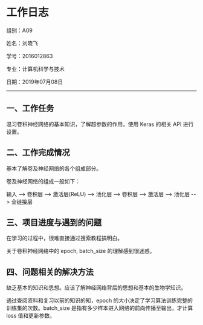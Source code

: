 # 工作日志

组别：A09

姓名：刘晓飞

学号：2016012863

专业：计算机科学与技术

日期：2019年07月08日

---

## 一、工作任务

温习卷积神经网络的基本知识，了解超参数的作用，使用 Keras 的相关 API 进行设置。

## 二、工作完成情况

基本了解卷及神经网络的各个组成部分。

卷及神经网络的组成一般如下：

输入 --> 卷积层 --> 激活层(ReLU) --> 池化层 --> 卷积层 --> 激活层 --> 池化层 --> 全链接层

## 三、项目进度与遇到的问题

在学习的过程中，很难直接通过搜索教程搞明白。

关于卷积神经网络中的 epoch, batch_size 的理解感到很迷惑。

## 四、问题相关的解决方法

缺乏基本的知识和思想。应该了解神经网络背后的思想和基本的生物学知识。

通过查阅资料和复习以前的知识的知，epoch 的大小决定了学习算法训练完整的训练集的次数。batch_size 是指有多少样本进入网络的前向传播至输出，才计算 loss 值和更新参数。